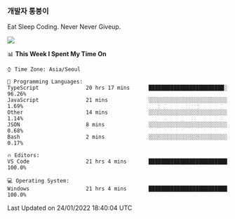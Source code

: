 ### 개발자 통붕이
Eat Sleep Coding.
Never Never Giveup.

<img src="https://github-readme-stats.vercel.app/api/top-langs/?username=tiaz0128&layout=compact" />

<br/>

<!--START_SECTION:waka-->
📊 **This Week I Spent My Time On** 

```text
⌚︎ Time Zone: Asia/Seoul

💬 Programming Languages: 
TypeScript               20 hrs 17 mins      ████████████████████████░   96.26% 
JavaScript               21 mins             ░░░░░░░░░░░░░░░░░░░░░░░░░   1.69% 
Other                    14 mins             ░░░░░░░░░░░░░░░░░░░░░░░░░   1.14% 
JSON                     8 mins              ░░░░░░░░░░░░░░░░░░░░░░░░░   0.68% 
Bash                     2 mins              ░░░░░░░░░░░░░░░░░░░░░░░░░   0.17%

🔥 Editors: 
VS Code                  21 hrs 4 mins       █████████████████████████   100.0%

💻 Operating System: 
Windows                  21 hrs 4 mins       █████████████████████████   100.0%

```


 Last Updated on 24/01/2022 18:40:04 UTC
<!--END_SECTION:waka-->
